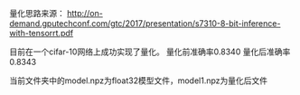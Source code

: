 量化思路来源： http://on-demand.gputechconf.com/gtc/2017/presentation/s7310-8-bit-inference-with-tensorrt.pdf

目前在一个cifar-10网络上成功实现了量化。 量化前准确率0.8340 量化后准确率0.8343

当前文件夹中的model.npz为float32模型文件，model1.npz为量化后文件